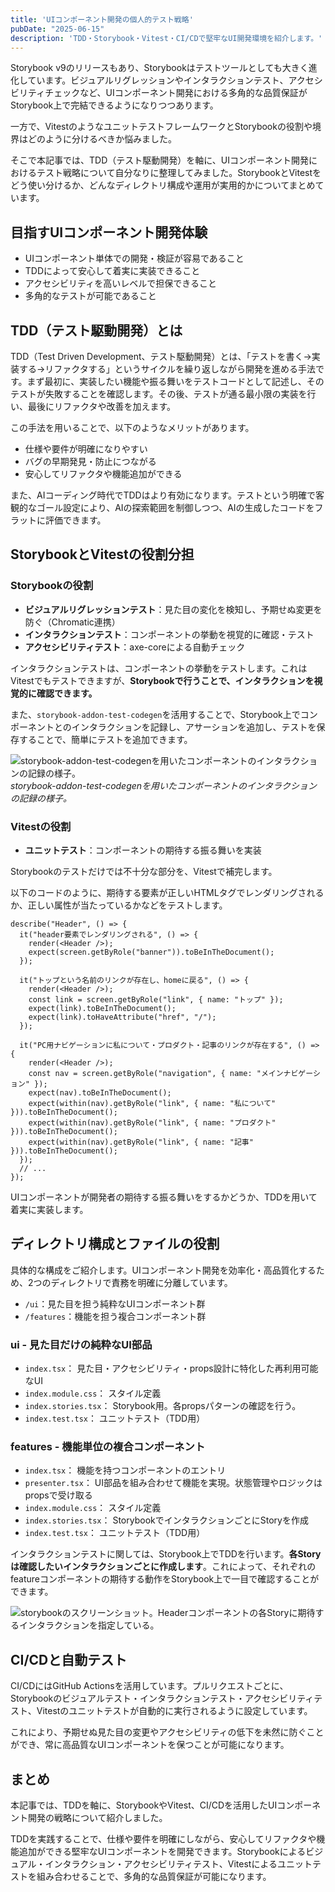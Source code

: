 ```yaml
---
title: 'UIコンポーネント開発の個人的テスト戦略'
pubDate: "2025-06-15"
description: 'TDD・Storybook・Vitest・CI/CDで堅牢なUI開発環境を紹介します。'
---
```


Storybook v9のリリースもあり、Storybookはテストツールとしても大きく進化しています。ビジュアルリグレッションやインタラクションテスト、アクセシビリティチェックなど、UIコンポーネント開発における多角的な品質保証がStorybook上で完結できるようになりつつあります。

一方で、VitestのようなユニットテストフレームワークとStorybookの役割や境界はどのように分けるべきか悩みました。

そこで本記事では、TDD（テスト駆動開発）を軸に、UIコンポーネント開発におけるテスト戦略について自分なりに整理してみました。StorybookとVitestをどう使い分けるか、どんなディレクトリ構成や運用が実用的かについてまとめています。


## 目指すUIコンポーネント開発体験

- UIコンポーネント単体での開発・検証が容易であること
- TDDによって安心して着実に実装できること
- アクセシビリティを高いレベルで担保できること
- 多角的なテストが可能であること


## TDD（テスト駆動開発）とは

TDD（Test Driven Development、テスト駆動開発）とは、「テストを書く→実装する→リファクタする」というサイクルを繰り返しながら開発を進める手法です。まず最初に、実装したい機能や振る舞いをテストコードとして記述し、そのテストが失敗することを確認します。その後、テストが通る最小限の実装を行い、最後にリファクタや改善を加えます。

この手法を用いることで、以下のようなメリットがあります。

- 仕様や要件が明確になりやすい
- バグの早期発見・防止につながる
- 安心してリファクタや機能追加ができる

また、AIコーディング時代でTDDはより有効になります。テストという明確で客観的なゴール設定により、AIの探索範囲を制御しつつ、AIの生成したコードをフラットに評価できます。

## StorybookとVitestの役割分担

### Storybookの役割

- **ビジュアルリグレッションテスト**：見た目の変化を検知し、予期せぬ変更を防ぐ（Chromatic連携）
- **インタラクションテスト**：コンポーネントの挙動を視覚的に確認・テスト
- **アクセシビリティテスト**：axe-coreによる自動チェック

インタラクションテストは、コンポーネントの挙動をテストします。これはVitestでもテストできますが、**Storybookで行うことで、インタラクションを視覚的に確認できます。**

また、`storybook-addon-test-codegen`を活用することで、Storybook上でコンポーネントとのインタラクションを記録し、アサーションを追加し、テストを保存することで、簡単にテストを追加できます。

![storybook-addon-test-codegenを用いたコンポーネントのインタラクションの記録の様子。](/posts/20250616/Addon.gif)*storybook-addon-test-codegenを用いたコンポーネントのインタラクションの記録の様子。*

### Vitestの役割

- **ユニットテスト**：コンポーネントの期待する振る舞いを実装

Storybookのテストだけでは不十分な部分を、Vitestで補完します。

以下のコードのように、期待する要素が正しいHTMLタグでレンダリングされるか、正しい属性が当たっているかなどをテストします。

```tsx
describe("Header", () => {
  it("header要素でレンダリングされる", () => {
    render(<Header />);
    expect(screen.getByRole("banner")).toBeInTheDocument();
  });

  it("トップという名前のリンクが存在し、homeに戻る", () => {
    render(<Header />);
    const link = screen.getByRole("link", { name: "トップ" });
    expect(link).toBeInTheDocument();
    expect(link).toHaveAttribute("href", "/");
  });

  it("PC用ナビゲーションに私について・プロダクト・記事のリンクが存在する", () => {
    render(<Header />);
    const nav = screen.getByRole("navigation", { name: "メインナビゲーション" });
    expect(nav).toBeInTheDocument();
    expect(within(nav).getByRole("link", { name: "私について" })).toBeInTheDocument();
    expect(within(nav).getByRole("link", { name: "プロダクト" })).toBeInTheDocument();
    expect(within(nav).getByRole("link", { name: "記事" })).toBeInTheDocument();
  });
  // ...
});
```

UIコンポーネントが開発者の期待する振る舞いをするかどうか、TDDを用いて着実に実装します。


## ディレクトリ構成とファイルの役割

具体的な構成をご紹介します。UIコンポーネント開発を効率化・高品質化するため、2つのディレクトリで責務を明確に分離しています。

- `/ui`：見た目を担う純粋なUIコンポーネント群
- `/features`：機能を担う複合コンポーネント群

### ui - 見た目だけの純粋なUI部品

- `index.tsx`： 見た目・アクセシビリティ・props設計に特化した再利用可能なUI
- `index.module.css`： スタイル定義
- `index.stories.tsx`： Storybook用。各propsパターンの確認を行う。
- `index.test.tsx`： ユニットテスト（TDD用）

### features - 機能単位の複合コンポーネント

- `index.tsx`： 機能を持つコンポーネントのエントリ
- `presenter.tsx`： UI部品を組み合わせて機能を実現。状態管理やロジックはpropsで受け取る
- `index.module.css`： スタイル定義
- `index.stories.tsx`： StorybookでインタラクションごとにStoryを作成
- `index.test.tsx`： ユニットテスト（TDD用）

インタラクションテストに関しては、Storybook上でTDDを行います。**各Storyは確認したいインタラクションごとに作成します**。これによって、それぞれのfeatureコンポーネントの期待する動作をStorybook上で一目で確認することができます。

![storybookのスクリーンショット。Headerコンポーネントの各Storyに期待するインタラクションを指定している。](/posts/20250616/storybook.png)

## CI/CDと自動テスト

CI/CDにはGitHub Actionsを活用しています。プルリクエストごとに、Storybookのビジュアルテスト・インタラクションテスト・アクセシビリティテスト、Vitestのユニットテストが自動的に実行されるように設定しています。

これにより、予期せぬ見た目の変更やアクセシビリティの低下を未然に防ぐことができ、常に高品質なUIコンポーネントを保つことが可能になります。

## まとめ

本記事では、TDDを軸に、StorybookやVitest、CI/CDを活用したUIコンポーネント開発の戦略について紹介しました。

TDDを実践することで、仕様や要件を明確にしながら、安心してリファクタや機能追加ができる堅牢なUIコンポーネントを開発できます。Storybookによるビジュアル・インタラクション・アクセシビリティテスト、Vitestによるユニットテストを組み合わせることで、多角的な品質保証が可能になります。
